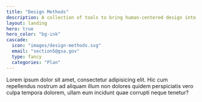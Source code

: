 ```yaml
---
title: "Design Methods"
description: A collection of tools to bring human-centered design into your project.
layout: landing
hero: true
hero_color: "bg-ink"
cascade:
  icon: "images/design-methods.svg"
  email: "section5@gsa.gov"
  type: fancy
  categories: "Plan"
---
```


Lorem ipsum dolor sit amet, consectetur adipisicing elit. Hic cum repellendus nostrum ad aliquam illum non dolores quidem perspiciatis vero culpa tempora dolorem, ullam eum incidunt quae corrupti neque tenetur?
